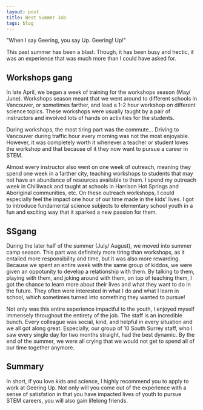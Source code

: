 ```yaml
---
layout: post
title: Best Summer Job
tags: blog
---
```


"When I say Geering, you say Up. Geering! Up!"

This past summer has been a blast. Though, it has been busy and hectic, it was an experience that was much more than I could have asked for. 


## Workshops gang
In late April, we began a week of training for the workshops season (May/ June). Workshops season meant that we went around to different schools in Vancouver, or sometimes farther, and lead a 1-2 hour workshop on different science topics. These workshops were usually taught by a pair of instructors and involved lots of hands on activities for the students. 

During workshops, the most tiring part was the commute... Driving to Vancouver during traffic hour every morning was not the most enjoyable. However, it was completely worth it whenever a teacher or student loves the workshop and that because of it they now want to pursue a career in STEM. 

Almost every instructor also went on one week of outreach, meaning they spend one week in a farther city, teaching workshops to students that may not have an abundance of resources available to them. I spend my outreach week in Chilliwack and taught at schools in Harrison Hot Springs and Aboriginal communities, etc. On these outreach workshops, I could especially feel the impact one hour of our time made in the kids' lives. I got to introduce fundamental science subjects to elementary school youth in a fun and exciting way that it sparked a new passion for them. 


## SSgang
During the later half of the summer (July/ August), we moved into summer camp season. This part was definitely more tiring than workshops, as it entailed more responsibility and time, but it was also more rewarding. Because we spent an entire week with the same group of kiddos, we were given an oppotunity to develop a relationship with them. By talking to them, playing with them, and joking around with them, on top of teaching them, I got the chance to learn more about their lives and what they want to do in the future. They often were interested in what I do and what I learn in school, which sometimes turned into something they wanted to pursue!

Not only was this entire experience impactful to the youth, I enjoyed myself immensely throughout the entirety of the job. The staff is an incredible bunch. Every colleague was social, kind, and helpful in every situation and we all got along great. Especially, our group of 10 South Surrey staff, who I saw every single day for two months straight, had the best dynamic. By the end of the summer, we were all crying that we would not get to spend all of our time together anymore. 


## Summary 
In short, if you love kids and science, I highly recommend you to apply to work at Geering Up. Not only will you come out of the experience with a sense of satisfation in that you have impacted lives of youth to pursue STEM careers, you will also gain lifelong friends. 
